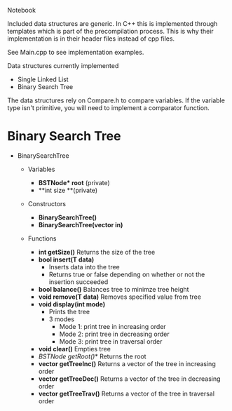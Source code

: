 Notebook

Included data structures are generic.  In C++ this is implemented through templates which is part of the precompilation process.  This is why their implementation is in their header files instead of cpp files.

See Main.cpp to see implementation examples.

Data structures currently implemented
- Single Linked List
- Binary Search Tree

The data structures rely on Compare.h to compare variables.  If the variable type isn't primitive, you will need to implement a comparator function.
    

# Binary Search Tree
- BinarySearchTree<T>
	- Variables
		- **BSTNode<T>\* root** (private)
		- **int size **(private)
		
	- Constructors
		- **BinarySearchTree()**
		- **BinarySearchTree(vector<T> in)**
		
	- Functions
		- **int getSize()**
			Returns the size of the tree
		- **bool insert(T data)**
			- Inserts data into the tree
			- Returns true or false depending on whether or not the insertion succeeded
		- **bool balance()**
			Balances tree to minimze tree height
		- **void remove(T data)**
			Removes specified value from tree 
		- **void display(int mode)**
			- Prints the tree
			- 3 modes 
				- Mode 1: print tree in increasing order
				- Mode 2: print tree in decreasing order
				- Mode 3: print tree in traversal order   
		- **void clear()**
			Empties tree
		- **BSTNode<T>* getRoot()**
			Returns the root			
		- **vector<T> getTreeInc()**
			Returns a vector of the tree in increasing order
		- **vector<T> getTreeDec()**
			Returns a vector of the tree in decreasing order
		- **vector<T> getTreeTrav()**
			Returns a vector of the tree in traversal order
		
